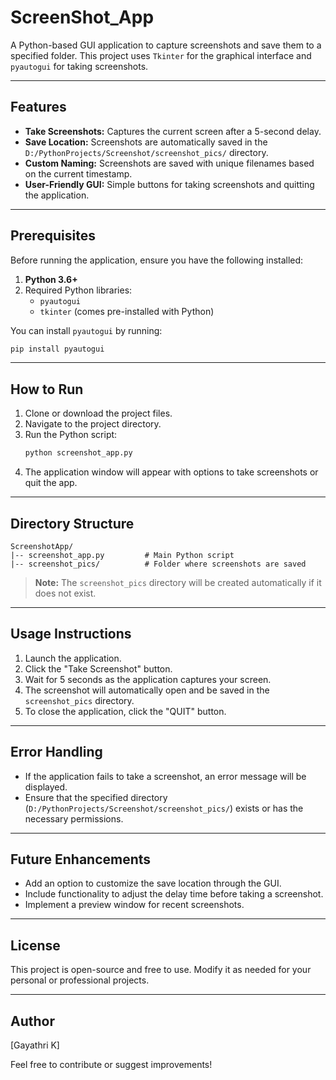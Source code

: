# ScreenShot_App

A Python-based GUI application to capture screenshots and save them to a specified folder. This project uses `Tkinter` for the graphical interface and `pyautogui` for taking screenshots.

---

## Features

- **Take Screenshots:** Captures the current screen after a 5-second delay.
- **Save Location:** Screenshots are automatically saved in the `D:/PythonProjects/Screenshot/screenshot_pics/` directory.
- **Custom Naming:** Screenshots are saved with unique filenames based on the current timestamp.
- **User-Friendly GUI:** Simple buttons for taking screenshots and quitting the application.

---

## Prerequisites

Before running the application, ensure you have the following installed:

1. **Python 3.6+**
2. Required Python libraries:
   - `pyautogui`
   - `tkinter` (comes pre-installed with Python)

You can install `pyautogui` by running:

```bash
pip install pyautogui
```

---

## How to Run

1. Clone or download the project files.
2. Navigate to the project directory.
3. Run the Python script:
   ```bash
   python screenshot_app.py
   ```
4. The application window will appear with options to take screenshots or quit the app.

---

## Directory Structure

```
ScreenshotApp/
|-- screenshot_app.py         # Main Python script
|-- screenshot_pics/          # Folder where screenshots are saved
```

> **Note:** The `screenshot_pics` directory will be created automatically if it does not exist.

---

## Usage Instructions

1. Launch the application.
2. Click the "Take Screenshot" button.
3. Wait for 5 seconds as the application captures your screen.
4. The screenshot will automatically open and be saved in the `screenshot_pics` directory.
5. To close the application, click the "QUIT" button.

---

## Error Handling

- If the application fails to take a screenshot, an error message will be displayed.
- Ensure that the specified directory (`D:/PythonProjects/Screenshot/screenshot_pics/`) exists or has the necessary permissions.

---

## Future Enhancements

- Add an option to customize the save location through the GUI.
- Include functionality to adjust the delay time before taking a screenshot.
- Implement a preview window for recent screenshots.

---

## License

This project is open-source and free to use. Modify it as needed for your personal or professional projects.

---

## Author

[Gayathri K]


Feel free to contribute or suggest improvements!


